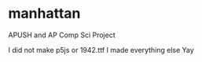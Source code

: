 # manhattan
APUSH and AP Comp Sci Project

I did not make p5js or 1942.ttf
I made everything else
Yay
